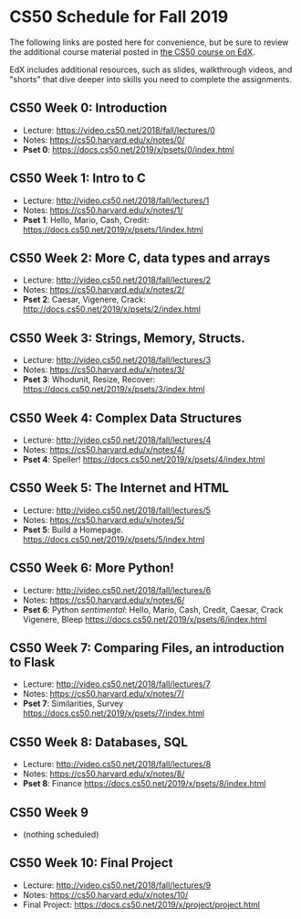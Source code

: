 # CS50 Schedule for Fall 2019


The following links are posted here for convenience, but be sure to review the
additional course material posted in [the CS50 course on EdX](https://courses.edx.org/courses/course-v1:HarvardX+CS50+X/course/).

EdX includes additional resources, such as slides, walkthrough videos, and
"shorts" that dive deeper into skills you need to complete the assignments.


## CS50 Week 0: Introduction

- Lecture: https://video.cs50.net/2018/fall/lectures/0
- Notes: https://cs50.harvard.edu/x/notes/0/
- **Pset 0**: https://docs.cs50.net/2019/x/psets/0/index.html

## CS50 Week 1: Intro to C

- Lecture: http://video.cs50.net/2018/fall/lectures/1
- Notes: https://cs50.harvard.edu/x/notes/1/
- **Pset 1**: Hello, Mario, Cash, Credit: https://docs.cs50.net/2019/x/psets/1/index.html


## CS50 Week 2: More C, data types and arrays

- Lecture: http://video.cs50.net/2018/fall/lectures/2
- Notes: https://cs50.harvard.edu/x/notes/2/
- **Pset 2**: Caesar, Vigenere, Crack: http://docs.cs50.net/2019/x/psets/2/index.html


## CS50 Week 3: Strings, Memory, Structs.

- Lecture: http://video.cs50.net/2018/fall/lectures/3
- Notes: https://cs50.harvard.edu/x/notes/3/
- **Pset 3**: Whodunit, Resize, Recover: https://docs.cs50.net/2019/x/psets/3/index.html

## CS50 Week 4: Complex Data Structures

- Lecture: http://video.cs50.net/2018/fall/lectures/4
- Notes: https://cs50.harvard.edu/x/notes/4/
- **Pset 4**: Speller! https://docs.cs50.net/2019/x/psets/4/index.html

## CS50 Week 5: The Internet and HTML

- Lecture: http://video.cs50.net/2018/fall/lectures/5
- Notes: https://cs50.harvard.edu/x/notes/5/
- **Pset 5**: Build a Homepage. https://docs.cs50.net/2019/x/psets/5/index.html

## CS50 Week 6: More Python!

- Lecture: http://video.cs50.net/2018/fall/lectures/6
- Notes: https://cs50.harvard.edu/x/notes/6/
- **Pset 6**: Python _sentimental_: Hello, Mario, Cash, Credit, Caesar, Crack Vigenere, Bleep https://docs.cs50.net/2019/x/psets/6/index.html

## CS50 Week 7: Comparing Files, an introduction to Flask

- Lecture: http://video.cs50.net/2018/fall/lectures/7
- Notes: https://cs50.harvard.edu/x/notes/7/
- **Pset 7**: Similarities, Survey https://docs.cs50.net/2019/x/psets/7/index.html

## CS50 Week 8: Databases, SQL

- Lecture: http://video.cs50.net/2018/fall/lectures/8
- Notes: https://cs50.harvard.edu/x/notes/8/
- **Pset 8**: Finance https://docs.cs50.net/2019/x/psets/8/index.html

## CS50 Week 9

- (nothing scheduled)

## CS50 Week 10: Final Project

- Lecture: http://video.cs50.net/2018/fall/lectures/9
- Notes: https://cs50.harvard.edu/x/notes/10/
- Final Project: https://docs.cs50.net/2019/x/project/project.html
